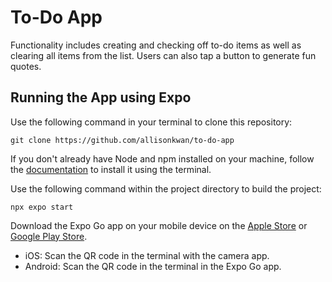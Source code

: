 # To-Do App
Functionality includes creating and checking off to-do items as well as clearing all items from the list. Users can also tap a button to generate fun quotes.

## Running the App using Expo

Use the following command in your terminal to clone this repository:
```
git clone https://github.com/allisonkwan/to-do-app
```

If you don't already have Node and npm installed on your machine, follow the [documentation](https://docs.npmjs.com/downloading-and-installing-node-js-and-npm) to install it using the terminal.

Use the following command within the project directory to build the project:
```
npx expo start
```
Download the Expo Go app on your mobile device on the [Apple Store](https://apps.apple.com/us/app/expo-go/id982107779) or [Google Play Store](https://play.google.com/store/apps/details?id=host.exp.exponent&hl=en_US&gl=US&pli=1).
- iOS: Scan the QR code in the terminal with the camera app.
- Android: Scan the QR code in the terminal in the Expo Go app.
